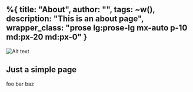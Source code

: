 %{
  title: "About",
  author: "",
  tags: ~w(),
  description: "This is an about page",
  wrapper_class: "prose lg:prose-lg mx-auto p-10 md:px-20 md:px-0"
}
---

![Alt text](/assets/images/dog.webp)

## Just a simple page

foo bar baz